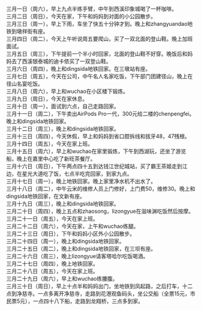 三月一日（周六），早上九点半练手臂，中午到西溪印象城喝了一杯咖啡。</br>
三月二日（周日），今天在家，下午和妈妈到对面的小公园散步。</br>
三月三日（周一），早上下雨，车坐了快五十分钟才到。晚上和zhangyuandao地铁到墩祥街有座。</br>
三月四日（周二），今天上午听说周五要爬山，买了一双北面的登山鞋。晚上加班面试。</br>
三月五日（周三），下午提前一个半小时回家，北面的登山鞋不好穿。晚饭后和妈妈去了西溪银泰城的迪卡侬买了一双登山鞋。</br>
三月六日（周四），晚上和dingsida地铁回家。在三墩站有座。</br>
三月七日（周五），今天在公司，中午名人名家吃饭，下午部门团建径山，晚上在径山名宴吃饭。</br>
三月八日（周六），早上和wuchao在小区楼下锻炼。</br>
三月九日（周日），今天在家休息。</br>
三月十日（周一），面试到六点，自己走路回家。</br>
三月十一日（周二），下午卖出AirPods Pro一代，300元给二楼的chenpengfei。晚上和dingsida地铁回家。</br>
三月十二日（周三），晚上和dingsida地铁回家。</br>
三月十三日（周四），今天休假，早上和妈妈到省口腔拆线和拔牙48，47残根。</br>
三月十四日（周五），今天在家上班。</br>
三月十五日（周六），早上和wuchao在家里锻炼，下午到西湖玩，还坐了游览船，晚上在嘉里中心吃了新旺茶餐厅。</br>
三月十六日（周日），下午两点四十五到达钱江世纪城站，买了霸王茶姬走到江边，在星光大道吃了饭，七点半吃完回家，到家九点。</br>
三月十七日（周一），晚上地铁回家。晚上家里净水机不出水了。</br>
三月十八日（周二），中午云米的维修人员上门修好，上门费50，维修30。晚上和dingsida地铁回家，在文新有座。</br>
三月十九日（周三），晚上和dingsida地铁回家。</br>
三月二十日（周四），晚上五点和zhaosong，lizongyue在滋味渊吃饭然后按摩。</br>
三月二十一日（周五），今天在家上班。</br>
三月二十二日（周六），今天在家，上午和wuchao练腿。</br>
三月二十三日（周日），下午和妈妈小区外小公园散步。</br>
三月二十四日（周一），晚上和dingsida地铁回家。</br>
三月二十五日（周二），晚上和dingsida地铁回家，在三坝有座。</br>
三月二十六日（周三），晚上lizongyue请客塔哈尔吃饭喝酒。</br>
三月二十七日（周四），晚上地铁回家。</br>
三月二十八日（周五），今天在家上班。</br>
三月二十九日（周六），早上和wuchao练腰腹。</br>
三月三十日（周日），早上十点半和妈妈出门，坐地铁到凤起路，之后打车，十二点到净慈寺。一点多离开净慈寺，走路到花港观鱼码头，坐公交船（全票15元，市民票5元），一点四十八下船，走路到龙翔桥，三点多到家。</br>
